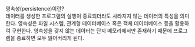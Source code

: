 

영속성(persistence)이란?<br>
데이터를 생성한 프로그램의 실행이 종료되더라도 사라지지 않는 데이터의 특성을 의미한다.
영속성은 파일 시스템, 관계형 테이터베이스 혹은 객체 데이터베이스 등을 활용하여 구현한다.
영속성을 갖지 않는 데이터는 단지 메모리에서만 존재하기 때문에 프로그램을 종료하면 모두 잃어버리게 된다.